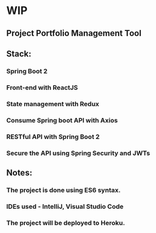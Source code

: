 # WIP
## Project Portfolio Management Tool

## Stack:
  ### Spring Boot 2
  ### Front-end with ReactJS
  ### State management with Redux
  ### Consume Spring boot API with Axios
  ### RESTful API with Spring Boot 2
  ### Secure the API using Spring Security and JWTs


## Notes:
  ### The project is done using ES6 syntax.
  ### IDEs used - IntelliJ, Visual Studio Code
  ### The project will be deployed to Heroku.

